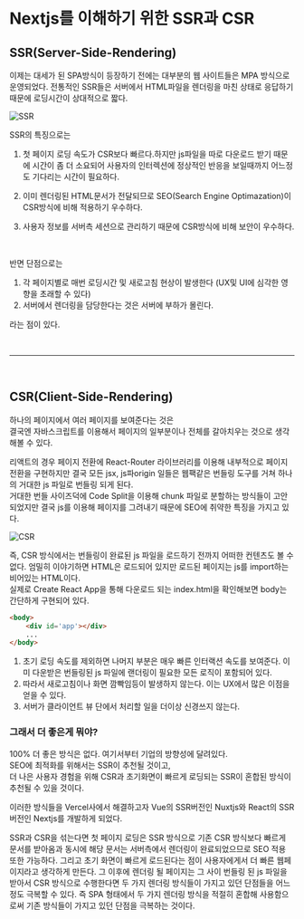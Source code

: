 # Nextjs를 이해하기 위한 SSR과 CSR

## SSR(Server-Side-Rendering)

이제는 대세가 된 SPA방식이 등장하기 전에는 대부분의 웹 사이트들은 MPA 방식으로 운영되었다.
전통적인 SSR들은 서버에서 HTML파일을 렌더링을 마친 상태로 응답하기 때문에 로딩시간이 상대적으로 짧다.

![SSR](https://eumericano.s3.ap-northeast-2.amazonaws.com/dev/SSR.png "SSR")

SSR의 특징으로는

1.  첫 페이지 로딩 속도가 CSR보다 빠르다.하지만 js파일을 따로 다운로드 받기 때문에 시간이 좀 더 소요되어 사용자의 인터렉션에 정상적인 반응을 보일때까지 어느정도 기다리는 시간이 필요하다.

2.  이미 렌더링된 HTML문서가 전달되므로 SEO(Search Engine Optimazation)이 CSR방식에 비해 적용하기 우수하다.

3.  사용자 정보를 서버측 세션으로 관리하기 때문에 CSR방식에 비해 보안이 우수하다.

<br />

반면 단점으로는

1. 각 페이지별로 매번 로딩시간 및 새로고침 현상이 발생한다 (UX및 UI에 심각한 영향을 초래할 수 있다)
2. 서버에서 렌더링을 담당한다는 것은 서버에 부하가 몰린다.

라는 점이 있다.

<br />    
    
---   
<br />    
   
## CSR(Client-Side-Rendering)
    
하나의 페이지에서 여러 페이지를 보여준다는 것은    
결국엔 자바스크립트를 이용해서 페이지의 일부분이나 전체를 갈아치우는 것으로 생각해볼 수 있다.

리액트의 경우 페이지 전환에 React-Router 라이브러리를 이용해 내부적으로 페이지 전환을 구현하지만 결국 모든 jsx, js파origin 일들은 웹팩같은 번들링 도구를 거쳐 하나의 거대한 js 파일로 번들링 되게 된다.  
거대한 번들 사이즈덕에 Code Split을 이용해 chunk 파일로 분할하는 방식들이 고안되었지만 결국 js를 이용해 페이지를 그려내기 때문에 SEO에 취약한 특징을 가지고 있다.

![CSR](https://eumericano.s3.ap-northeast-2.amazonaws.com/dev/CSR.png "CSR")

즉, CSR 방식에서는 번들링이 완료된 js 파일을 로드하기 전까지 어떠한 컨텐츠도 볼 수 없다. 엄밀히 이야기하면 HTML은 로드되어 있지만 로드된 페이지는 js를 import하는 비어있는 HTML이다.  
실제로 Create React App을 통해 다운로드 되는 index.html을 확인해보면 body는 간단하게 구현되어 있다.

```HTML
<body>
    <div id='app'></div>
    ...
</body>
```

1. 초기 로딩 속도를 제외하면 나머지 부분은 매우 빠른 인터랙션 속도를 보여준다. 이미 다운받은 번들링된 js 파일에 랜더링이 필요한 모든 로직이 포함되어 있다.
2. 따라서 새로고침이나 화면 깜빡임등이 발생하지 않는다. 이는 UX에서 많은 이점을 얻을 수 있다.
3. 서버가 클라이언트 뷰 단에서 처리할 일을 더이상 신경쓰지 않는다.

### 그래서 더 좋은게 뭐야?

100% 더 좋은 방식은 없다. 여기서부터 기업의 방향성에 달려있다.  
SEO에 최적화를 위해서는 SSR이 추천될 것이고,  
더 나은 사용자 경험을 위해 CSR과 초기화면이 빠르게 로딩되는 SSR이 혼합된 방식이 추천될 수 있을 것이다.

이러한 방식들을 Vercel사에서 해결하고자 Vue의 SSR버전인 Nuxtjs와 React의 SSR버전인 Nextjs를 개발하게 되었다.

SSR과 CSR을 섞는다면 첫 페이지 로딩은 SSR 방식으로 기존 CSR 방식보다 빠르게 문서를 받아옴과 동시에 해당 문서는 서버측에서 렌더링이 완료되었으므로 SEO 적용 또한 가능하다. 그리고 초기 화면이 빠르게 로드된다는 점이 사용자에게서 더 빠른 웹페이지라고 생각하게 만든다.
그 이후에 렌더링 될 페이지는 그 사이 번들링 된 js 파일을 받아서 CSR 방식으로 수행한다면 두 가지 렌더링 방식들이 가지고 있던 단점들을 어느정도 극복할 수 있다. 즉 SPA 형태에서 두 가지 렌더링 방식을 적절히 혼합해 사용함으로써 기존 방식들이 가지고 있던 단점을 극복하는 것이다.

